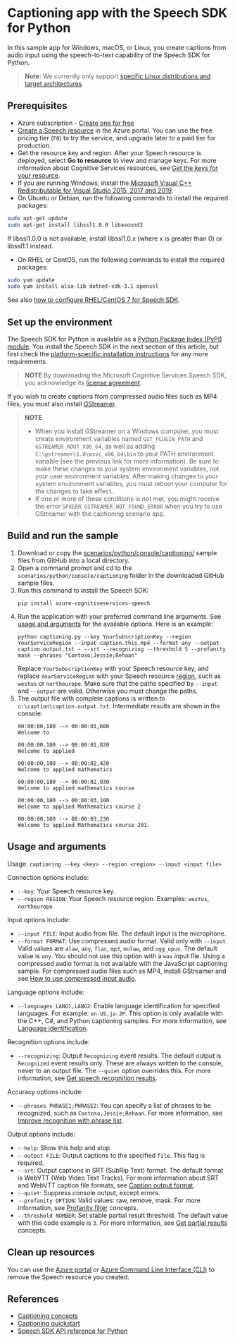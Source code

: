 # Captioning app with the Speech SDK for Python

In this sample app for Windows, macOS, or Linux, you create captions from audio input using the speech-to-text capability of the Speech SDK for Python.

> **Note:**
> We currently only support [specific Linux distributions and target architectures](https://docs.microsoft.com/azure/cognitive-services/speech-service/speech-sdk?tabs=linux).

## Prerequisites

- Azure subscription - [Create one for free](https://azure.microsoft.com/free/cognitive-services)
- <a href="https://ms.portal.azure.com/#create/Microsoft.CognitiveServicesSpeechServices"  title="Create a Speech resource"  target="_blank">Create a Speech resource</a> in the Azure portal. You can use the free pricing tier (`F0`) to try the service, and upgrade later to a paid tier for production.
- Get the resource key and region. After your Speech resource is deployed, select **Go to resource** to view and manage keys. For more information about Cognitive Services resources, see [Get the keys for your resource](https://docs.microsoft.com/azure/cognitive-services/cognitive-services-apis-create-account#get-the-keys-for-your-resource).
- If you are running Windows, install the [Microsoft Visual C++ Redistributable for Visual Studio 2015, 2017 and 2019](https://support.microsoft.com/help/2977003/the-latest-supported-visual-c-downloads).
- On Ubuntu or Debian, run the following commands to install the required packages:
```sh
sudo apt-get update
sudo apt-get install libssl1.0.0 libasound2
```
If libssl1.0.0 is not available, install libssl1.0.x (where x is greater than 0) or libssl1.1 instead.
- On RHEL or CentOS, run the following commands to install the required packages:
```sh
sudo yum update
sudo yum install alsa-lib dotnet-sdk-3.1 openssl
```
See also [how to configure RHEL/CentOS 7 for Speech SDK](https://docs.microsoft.com/azure/cognitive-services/speech-service/how-to-configure-rhel-centos-7).

## Set up the environment

The Speech SDK for Python is available as a [Python Package Index (PyPI) module](https://pypi.org/project/azure-cognitiveservices-speech/). You install the Speech SDK in the next section of this article, but first check the [platform-specific installation instructions](https://docs.microsoft.com/azure/cognitive-services/speech-service/quickstarts/setup-platform) for any more requirements.

> **NOTE**
> By downloading the Microsoft Cognitive Services Speech SDK, you acknowledge its [license agreement](https://aka.ms/csspeech/license201809).

If you wish to create captions from compressed audio files such as MP4 files, you must also install [GStreamer](https://docs.microsoft.com/azure/cognitive-services/speech-service/how-to-use-codec-compressed-audio-input-streams).

> **NOTE**
> - When you install GStreamer on a Windows computer, you must create environment variables named `GST_PLUGIN_PATH` and `GSTREAMER_ROOT_X86_64`, as well as adding `C:\gstreamer\1.0\msvc_x86_64\bin` to your PATH environment variable (see the previous link for more information). Be sure to make these changes to your system environment variables, not your user environment variables. After making changes to your system environment variables, you must reboot your computer for the changes to take effect.
> - If one or more of these conditions is not met, you might receive the error `SPXERR_GSTREAMER_NOT_FOUND_ERROR` when you try to use GStreamer with the captioning scenario app.

## Build and run the sample

1. Download or copy the [scenarios/python/console/captioning/](https://github.com/Azure-Samples/cognitive-services-speech-sdk/tree/master/scenarios/python/console/captioning/) sample files from GitHub into a local directory.
1. Open a command prompt and cd to the `scenarios/python/console/captioning` folder in the downloaded GitHub sample files.
1. Run this command to install the Speech SDK:  
    ```console
    pip install azure-cognitiveservices-speech
    ```
1. Run the application with your preferred command line arguments. See [usage and arguments](#usage-and-arguments) for the available options. Here is an example:
    ```console
    python captioning.py --key YourSubscriptionKey --region YourServiceRegion --input caption.this.mp4 --format any --output caption.output.txt - --srt --recognizing --threshold 5 --profanity mask --phrases "Contoso;Jessie;Rehaan"
    ```
    Replace `YourSubscriptionKey` with your Speech resource key, and replace `YourServiceRegion` with your Speech resource [region](https://aka.ms/csspeech/region), such as `westus` or `northeurope`. Make sure that the paths specified by `--input` and `--output` are valid. Otherwise you must change the paths.
1. The output file with complete captions is written to `c:\caption\caption.output.txt`. Intermediate results are shown in the console:
    ```console
    00:00:00,180 --> 00:00:01,600
    Welcome to
    
    00:00:00,180 --> 00:00:01,820
    Welcome to applied
    
    00:00:00,180 --> 00:00:02,420
    Welcome to applied mathematics
    
    00:00:00,180 --> 00:00:02,930
    Welcome to applied mathematics course
    
    00:00:00,180 --> 00:00:03,100
    Welcome to applied Mathematics course 2
    
    00:00:00,180 --> 00:00:03,230
    Welcome to applied Mathematics course 201.
    ```

## Usage and arguments

Usage: `captioning --key <key> --region <region> --input <input file>`

Connection options include:

- `--key`: Your Speech resource key. 
- `--region REGION`: Your Speech resource region. Examples: `westus`, `northeurope`

Input options include:

- `--input FILE`: Input audio from file. The default input is the microphone. 
- `--format FORMAT`: Use compressed audio format. Valid only with `--input`. Valid values are `alaw`, `any`, `flac`, `mp3`, `mulaw`, and `ogg_opus`. The default value is `any`. You should not use this option with a `wav` input file. Using a compressed audio format is not available with the JavaScript captioning sample. For compressed audio files such as MP4, install GStreamer and see [How to use compressed input audio](https://docs.microsoft.com/azure/cognitive-services/speech-service/how-to-use-codec-compressed-audio-input-streams).

Language options include:

- `--languages LANG1,LANG2`: Enable language identification for specified languages. For example: `en-US,ja-JP`. This option is only available with the C++, C#, and Python captioning samples. For more information, see [Language identification](https://docs.microsoft.com/azure/cognitive-services/speech-service/language-identification).

Recognition options include:

- `--recognizing`: Output `Recognizing` event results. The default output is `Recognized` event results only. These are always written to the console, never to an output file. The `--quiet` option overrides this. For more information, see [Get speech recognition results](https://docs.microsoft.com/azure/cognitive-services/speech-service/get-speech-recognition-results).

Accuracy options include:

- `--phrases PHRASE1;PHRASE2`: You can specify a list of phrases to be recognized, such as `Contoso;Jessie;Rehaan`. For more information, see [Improve recognition with phrase list](https://docs.microsoft.com/azure/cognitive-services/speech-service/improve-accuracy-phrase-list).

Output options include:

- `--help`: Show this help and stop
- `--output FILE`: Output captions to the specified `file`. This flag is required.
- `--srt`: Output captions in SRT (SubRip Text) format. The default format is WebVTT (Web Video Text Tracks). For more information about SRT and WebVTT caption file formats, see [Caption output format](https://docs.microsoft.com/azure/cognitive-services/speech-service/captioning-concepts#caption-output-format).
- `--quiet`: Suppress console output, except errors.
- `--profanity OPTION`: Valid values: raw, remove, mask. For more information, see [Profanity filter](https://docs.microsoft.com/azure/cognitive-services/speech-service/captioning-concepts#profanity-filter) concepts.
- `--threshold NUMBER`: Set stable partial result threshold. The default value with this code example is `3`. For more information, see [Get partial results](https://docs.microsoft.com/azure/cognitive-services/speech-service/captioning-concepts.#get-partial-results) concepts.

## Clean up resources

You can use the [Azure portal](https://docs.microsoft.com/azure/cognitive-services/cognitive-services-apis-create-account#clean-up-resources) or [Azure Command Line Interface (CLI)](https://docs.microsoft.com/azure/cognitive-services/cognitive-services-apis-create-account-cli#clean-up-resources) to remove the Speech resource you created.

## References

* [Captioning concepts](https://docs.microsoft.com/azure/cognitive-services/speech-service/captioning-concepts)
* [Captioning quickstart](https://docs.microsoft.com/azure/cognitive-services/speech-service/captioning-quickstart)
* [Speech SDK API reference for Python](https://docs.microsoft.com/python/api/azure-cognitiveservices-speech/?view=azure-python)
